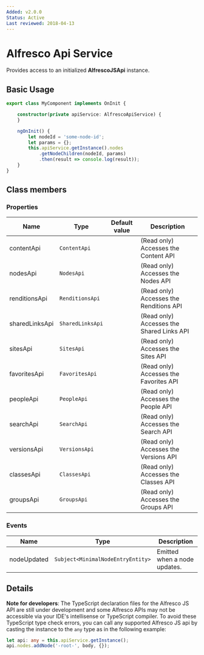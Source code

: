 ```yaml
---
Added: v2.0.0
Status: Active
Last reviewed: 2018-04-13
---
```


# Alfresco Api Service

Provides access to an initialized **AlfrescoJSApi** instance.

## Basic Usage

```ts
export class MyComponent implements OnInit {

    constructor(private apiService: AlfrescoApiService) {   
    }

    ngOnInit() {
        let nodeId = 'some-node-id';
        let params = {};
        this.apiService.getInstance().nodes
            .getNodeChildren(nodeId, params)
            .then(result => console.log(result));
    }
}
```

## Class members

### Properties

| Name | Type | Default value | Description |
| ---- | ---- | ------------- | ----------- |
| contentApi | `ContentApi` |  | (Read only) Accesses the Content API |
| nodesApi | `NodesApi` |  | (Read only) Accesses the Nodes API |
| renditionsApi | `RenditionsApi` |  | (Read only) Accesses the Renditions API |
| sharedLinksApi | `SharedLinksApi` |  | (Read only) Accesses the Shared Links API |
| sitesApi | `SitesApi` |  | (Read only) Accesses the Sites API |
| favoritesApi | `FavoritesApi` |  | (Read only) Accesses the Favorites API |
| peopleApi | `PeopleApi` |  | (Read only) Accesses the People API |
| searchApi | `SearchApi` |  | (Read only) Accesses the Search API |
| versionsApi | `VersionsApi` |  | (Read only) Accesses the Versions API |
| classesApi | `ClassesApi` |  | (Read only) Accesses the Classes API |
| groupsApi | `GroupsApi` |  | (Read only) Accesses the Groups API |

### Events

| Name | Type | Description |
| --- | --- | --- |
| nodeUpdated | `Subject<MinimalNodeEntryEntity>` | Emitted when a node updates. |

## Details

**Note for developers**: The TypeScript declaration files for the Alfresco JS API
are still under development and some Alfresco APIs may not be accessible
via your IDE's intellisense or TypeScript compiler. 
To avoid these TypeScript type check errors, you can call any supported 
Alfresco JS api by casting the instance to the `any` type as in the following example:

```ts
let api: any = this.apiService.getInstance();
api.nodes.addNode('-root-', body, {});
```
